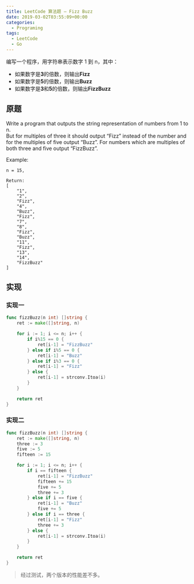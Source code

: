 ```yaml
---
title: LeetCode 算法题 – Fizz Buzz
date: 2019-03-02T03:55:09+00:00
categories:
  - Programing
tags:
  - LeetCode
  - Go
---
```


编写一个程序，用字符串表示数字 1 到 n，其中：

  * 如果数字是**3**的倍数，则输出**Fizz**
  * 如果数字是**5**的倍数，则输出**Buzz**
  * 如果数字是**3**和**5**的倍数，则输出**FizzBuzz**

<!--more-->

## 原题

Write a program that outputs the string representation of numbers from 1 to n.  
But for multiples of three it should output “Fizz” instead of the number and for the multiples of five output “Buzz”. For numbers which are multiples of both three and five output “FizzBuzz”.

Example:

    n = 15,
    
    Return:
    [
        "1",
        "2",
        "Fizz",
        "4",
        "Buzz",
        "Fizz",
        "7",
        "8",
        "Fizz",
        "Buzz",
        "11",
        "Fizz",
        "13",
        "14",
        "FizzBuzz"
    ]

## 实现

### 实现一

```go
func fizzBuzz(n int) []string {
    ret := make([]string, n)

    for i := 1; i <= n; i++ {
        if i%15 == 0 {
            ret[i-1] = "FizzBuzz"
        } else if i%5 == 0 {
            ret[i-1] = "Buzz"
        } else if i%3 == 0 {
            ret[i-1] = "Fizz"
        } else {
            ret[i-1] = strconv.Itoa(i)
        }
    }

    return ret
}
```

### 实现二

```go
func fizzBuzz(n int) []string {
    ret := make([]string, n)
    three := 3
    five := 5
    fifteen := 15

    for i := 1; i <= n; i++ {
        if i == fifteen {
            ret[i-1] = "FizzBuzz"
            fifteen += 15
            five += 5
            three += 3
        } else if i == five {
            ret[i-1] = "Buzz"
            five += 5
        } else if i == three {
            ret[i-1] = "Fizz"
            three += 3
        } else {
            ret[i-1] = strconv.Itoa(i)
        }
    }

    return ret
}
```

> 经过测试，两个版本的性能差不多。
